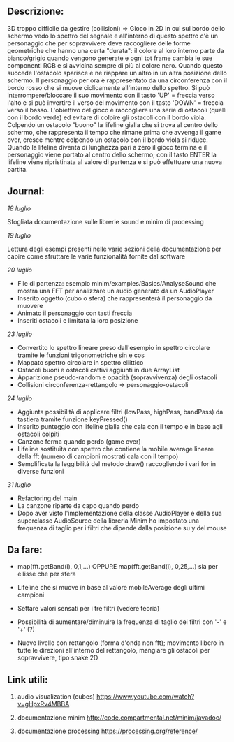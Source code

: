 ## Descrizione:

3D troppo difficile da gestire (collisioni) => Gioco in 2D in cui sul bordo dello schermo vedo lo spettro del segnale e all'interno di questo spettro c'è un personaggio che per
sopravvivere deve raccogliere delle forme geometriche che hanno una certa "durata": il colore al loro interno parte da bianco/grigio quando vengono generate e ogni tot frame cambia le sue
componenti RGB e si avvicina sempre di più al colore nero. Quando questo succede l'ostacolo sparisce e ne riappare un altro in un altra posizione dello schermo. Il personaggio
per ora è rappresentato da una circonferenza con il bordo rosso che si muove ciclicamente all'interno dello spettro. Si può interrompere/bloccare il suo movimento con
il tasto 'UP' = freccia verso l'alto e si può invertire il verso del movimento con il tasto 'DOWN' = freccia verso il basso. L'obiettivo del gioco è raccogliere una serie di
ostacoli (quelli con il bordo verde) ed evitare di colpire gli ostacoli con il bordo viola. Colpendo un ostacolo "buono" la lifeline gialla che si trova al centro dello
schermo, che rappresenta il tempo che rimane prima che avvenga il game over, cresce mentre colpendo un ostacolo con il bordo viola si riduce. Quando la lifeline diventa di 
lunghezza pari a zero il gioco termina e il personaggio viene portato al centro dello schermo; con il tasto ENTER la lifeline viene ripristinata al valore di partenza e si può
effettuare una nuova partita.

## Journal:

*18 luglio*

Sfogliata documentazione sulle librerie sound e minim di processing

*19 luglio*

Lettura degli esempi presenti nelle varie sezioni della documentazione per capire come sfruttare le varie funzionalità fornite dal software

*20 luglio*

* File di partenza: esempio minim/examples/Basics/AnalyseSound che mostra una FFT per analizzare un audio generato da un AudioPlayer
* Inserito oggetto (cubo o sfera) che rappresenterà il personaggio da muovere
* Animato il personaggio con tasti freccia
* Inseriti ostacoli e limitata la loro posizione

*23 luglio*

* Convertito lo spettro lineare preso dall'esempio in spettro circolare tramite le funzioni trigonometriche sin e cos
* Mappato spettro circolare in spettro ellittico
* Ostacoli buoni e ostacoli cattivi aggiunti in due ArrayList
* Apparizione pseudo-random e opacità (sopravvivenza) degli ostacoli
* Collisioni circonferenza-rettangolo => personaggio-ostacoli

*24 luglio*

* Aggiunta possibilità di applicare filtri (lowPass, highPass, bandPass) da tastiera tramite funzione keyPressed()
* Inserito punteggio con lifeline gialla che cala con il tempo e in base agli ostacoli colpiti
* Canzone ferma quando perdo (game over)
* Lifeline sostituita con spettro che contiene la mobile average lineare della fft (numero di campioni mostrati cala con il tempo)
* Semplificata la leggibilità del metodo draw() raccogliendo i vari for in diverse funzioni

*31 luglio*

* Refactoring del main
* La canzone riparte da capo quando perdo
* Dopo aver visto l'implementazione della classe AudioPlayer e della sua superclasse AudioSource della libreria Minim ho impostato una frequenza di taglio
per i filtri che dipende dalla posizione su y del mouse

## Da fare:

* map(fft.getBand(i), 0,1,...) OPPURE map(fft.getBand(i), 0,25,...) sia per ellisse che per sfera
* Lifeline che si muove in base al valore mobileAverage degli ultimi campioni
* Settare valori sensati per i tre filtri (vedere teoria)
* Possibilità di aumentare/diminuire la frequenza di taglio dei filtri con '-' e '+' (?)

* Nuovo livello con rettangolo (forma d'onda non fft); movimento libero in tutte le direzioni all'interno del rettangolo, mangiare gli ostacoli per sopravvivere,
tipo snake 2D

## Link utili:

1) audio visualization (cubes) https://www.youtube.com/watch?v=gHpxRv4MBBA

2) documentazione minim http://code.compartmental.net/minim/javadoc/

3) documentazione processing https://processing.org/reference/
